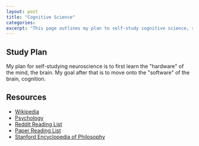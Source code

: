 ```yaml
---
layout: post
title: "Cognitive Science"
categories:
excerpt: "This page outlines my plan to self-study cognitive science, resources, and etc."
---
```


## Study Plan

My plan for self-studying neuroscience is to first learn the "hardware" of the mind, the brain.
My goal after that is to move onto the "software" of the brain, cognition.

## Resources

- [Wikipedia](https://www.wikiwand.com/en/Cognitive_science)
- [Psychology](https://www.wikiwand.com/en/Psychology)
- [Reddit Reading List](https://www.reddit.com/r/cogsci/wiki/readinglist)
- [Paper Reading List](http://www.cognitivesciencesociety.org/journal_csj_classics-html/)
- [Stanford Encyclopedia of Philosophy](https://plato.stanford.edu/entries/cognitive-science/)
